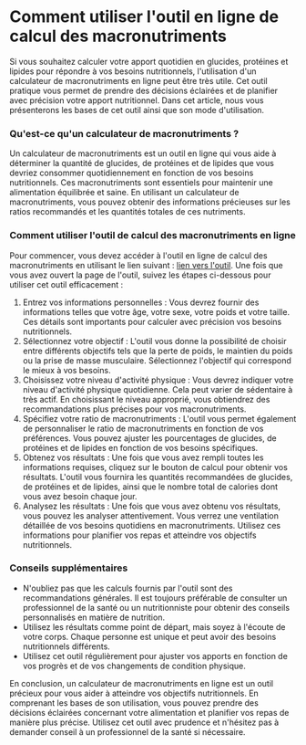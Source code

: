 Comment utiliser l'outil en ligne de calcul des macronutriments
===============================================================

Si vous souhaitez calculer votre apport quotidien en glucides, protéines et lipides pour répondre à vos besoins nutritionnels, l'utilisation d'un calculateur de macronutriments en ligne peut être très utile. Cet outil pratique vous permet de prendre des décisions éclairées et de planifier avec précision votre apport nutritionnel. Dans cet article, nous vous présenterons les bases de cet outil ainsi que son mode d'utilisation.

### Qu'est-ce qu'un calculateur de macronutriments ?

Un calculateur de macronutriments est un outil en ligne qui vous aide à déterminer la quantité de glucides, de protéines et de lipides que vous devriez consommer quotidiennement en fonction de vos besoins nutritionnels. Ces macronutriments sont essentiels pour maintenir une alimentation équilibrée et saine. En utilisant un calculateur de macronutriments, vous pouvez obtenir des informations précieuses sur les ratios recommandés et les quantités totales de ces nutriments.

### Comment utiliser l'outil de calcul des macronutriments en ligne

Pour commencer, vous devez accéder à l'outil en ligne de calcul des macronutriments en utilisant le lien suivant : [lien vers l'outil](https://www.onlinecalculatorsfree.com/fr/fitness/macronutrient-calculator.html). Une fois que vous avez ouvert la page de l'outil, suivez les étapes ci-dessous pour utiliser cet outil efficacement :

1. Entrez vos informations personnelles : Vous devrez fournir des informations telles que votre âge, votre sexe, votre poids et votre taille. Ces détails sont importants pour calculer avec précision vos besoins nutritionnels.
2. Sélectionnez votre objectif : L'outil vous donne la possibilité de choisir entre différents objectifs tels que la perte de poids, le maintien du poids ou la prise de masse musculaire. Sélectionnez l'objectif qui correspond le mieux à vos besoins.
3. Choisissez votre niveau d'activité physique : Vous devrez indiquer votre niveau d'activité physique quotidienne. Cela peut varier de sédentaire à très actif. En choisissant le niveau approprié, vous obtiendrez des recommandations plus précises pour vos macronutriments.
4. Spécifiez votre ratio de macronutriments : L'outil vous permet également de personnaliser le ratio de macronutriments en fonction de vos préférences. Vous pouvez ajuster les pourcentages de glucides, de protéines et de lipides en fonction de vos besoins spécifiques.
5. Obtenez vos résultats : Une fois que vous avez rempli toutes les informations requises, cliquez sur le bouton de calcul pour obtenir vos résultats. L'outil vous fournira les quantités recommandées de glucides, de protéines et de lipides, ainsi que le nombre total de calories dont vous avez besoin chaque jour.
6. Analysez les résultats : Une fois que vous avez obtenu vos résultats, vous pouvez les analyser attentivement. Vous verrez une ventilation détaillée de vos besoins quotidiens en macronutriments. Utilisez ces informations pour planifier vos repas et atteindre vos objectifs nutritionnels.

### Conseils supplémentaires

- N'oubliez pas que les calculs fournis par l'outil sont des recommandations générales. Il est toujours préférable de consulter un professionnel de la santé ou un nutritionniste pour obtenir des conseils personnalisés en matière de nutrition.
- Utilisez les résultats comme point de départ, mais soyez à l'écoute de votre corps. Chaque personne est unique et peut avoir des besoins nutritionnels différents.
- Utilisez cet outil régulièrement pour ajuster vos apports en fonction de vos progrès et de vos changements de condition physique.

En conclusion, un calculateur de macronutriments en ligne est un outil précieux pour vous aider à atteindre vos objectifs nutritionnels. En comprenant les bases de son utilisation, vous pouvez prendre des décisions éclairées concernant votre alimentation et planifier vos repas de manière plus précise. Utilisez cet outil avec prudence et n'hésitez pas à demander conseil à un professionnel de la santé si nécessaire.
